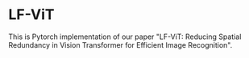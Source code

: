 # LF-ViT
This is Pytorch implementation of our paper "LF-ViT: Reducing Spatial Redundancy in Vision Transformer for Efficient Image Recognition".
